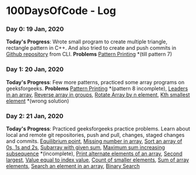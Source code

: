 # 100DaysOfCode - Log

### Day 0: 19 Jan, 2020
**Today's Progress**: Wrote small program to create multiple triangle, rectangle pattern in C++. And also tried to create and push commits in [Github repository](https://github.com/preetamdaila/100DaysOfCode/blob/master/) from CLI.
**Problems**
[Pattern Printing](https://github.com/preetamdaila/100DaysOfCode/blob/master/random_practice/a.cpp) *(till pattern 7)


### Day 1: 20 Jan, 2020
**Today's Progress**: Few more patterns, practiced some array programs on geeksforgeeks.
**Problems**
[Pattern Printing](https://github.com/preetamdaila/100DaysOfCode/blob/master/random_practice/a.cpp) *(pattern 8 incomplete),
[Leaders in an array](https://github.com/preetamdaila/100DaysOfCode/blob/master/gfg_practice_problems/leaders_in_an_array.cpp),
[Reverse array in groups](https://github.com/preetamdaila/100DaysOfCode/blob/master/gfg_practice_problems/reverse_array_in_groups.cpp),
[Rotate Array by n element](https://github.com/preetamdaila/100DaysOfCode/blob/master/gfg_practice_problems/rotate_array_by_n_element.cpp),
[Kth smallest element](https://github.com/preetamdaila/100DaysOfCode/blob/master/gfg_practice_problems/kth_smallest_element.cpp) *(wrong solution)

### Day 2: 21 Jan, 2020
**Today's Progress**: Practiced geeksforgeeks practice problems. Learn about local and remote git repositories, push and pull, changes, staged changes and commits.
[Equilibrium point](https://github.com/preetamdaila/100DaysOfCode/blob/master/GFG_interview_practice/MD_Arrays/equilibrium_point.cpp),
[Missing number in array](https://github.com/preetamdaila/100DaysOfCode/blob/master/GFG_interview_practice/MD_Arrays/missing_number_in_array.cpp),
[Sort an array of 0s, 1s and 2s](https://github.com/preetamdaila/100DaysOfCode/blob/master/GFG_interview_practice/MD_Arrays/sort_an_array_of_0s_1s_and_2s.cpp),
[Subarray with given sum](https://github.com/preetamdaila/100DaysOfCode/blob/master/GFG_interview_practice/MD_Arrays/subarray_with_given_sum.cpp),
[Maximum sum increasing subsequence](https://github.com/preetamdaila/100DaysOfCode/blob/master/GFG_interview_practice/MD_Arrays/maximum_sum_increasing_subsequence.cpp) *(incomplete),
[Print alternate elements of an array](https://github.com/preetamdaila/100DaysOfCode/blob/master/gfg_practice_problems/print_alternate_elements_of_an_array.cpp),
[Second largest](https://github.com/preetamdaila/100DaysOfCode/blob/master/gfg_practice_problems/second_largest.cpp),
[Value equal to index value](https://github.com/preetamdaila/100DaysOfCode/blob/master/gfg_practice_problems/value_equal_to_index_value.cpp),
[Count of smaller elements](https://github.com/preetamdaila/100DaysOfCode/blob/master/gfg_practice_problems/count_of_samller_elements.cpp),
[Sum of array elements](https://github.com/preetamdaila/100DaysOfCode/blob/master/gfg_practice_problems/sum_of_array_elements.cpp),
[Search an element in an array](https://github.com/preetamdaila/100DaysOfCode/blob/master/gfg_practice_problems/search_an_element_in_an_array.cpp),
[Binary Search](https://github.com/preetamdaila/100DaysOfCode/blob/master/gfg_practice_problems/binary_search.cpp)